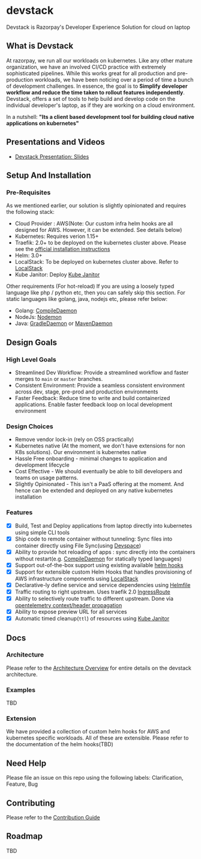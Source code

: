 # devstack
Devstack is Razorpay's Developer Experience Solution for cloud on laptop

## What is Devstack
At razorpay, we run all our workloads on kubernetes. Like any other mature organization, we have an involved CI/CD practice with extremely sophisticated pipelines.  While this works great for all production and pre-production workloads, we have been noticing over a period of time a bunch of development challenges. 
In essence, the goal is to **Simplify developer workflow and reduce the time taken to rollout features independently**. 
Devstack, offers a set of tools to help build and develop code on the individual developer's laptop, as if they are working
on a cloud environment. 

In a nutshell: **"Its a client based development tool for building cloud native applications on kubernetes"**

## Presentations and Videos
- [Devstack Presentation: Slides](https://static.sched.com/hosted_files/osselc21/50/Improving_Developer_Experience_Srinidhi_VV_09292021_v1.pdf)


## Setup And Installation
### Pre-Requisites
As we mentioned earlier, our solution is slightly opinionated and requires the following stack:

- Cloud Provider : AWS(Note: Our custom infra helm hooks are all designed for AWS. However, it can be extended. See details below)
- Kubernetes: Requires verion 1.15+
- Traefik: 2.0+ to be deployed on the kubernetes cluster above. Please see the [official installation instructions](https://doc.traefik.io/traefik/v2.0/getting-started/install-traefik/)
- Helm: 3.0+
- LocalStack: To be deployed on kubernetes cluster above. Refer to [LocalStack](https://github.com/localstack/localstack#using-helm)
- Kube Janitor: Deploy [Kube Janitor](https://codeberg.org/hjacobs/kube-janitor#usage)

Other requirements (For hot-reload)
If you are using a loosely typed language like php / python etc, then you can safely skip this section. For static languages like golang, java, nodejs etc, please refer below:
- Golang: [CompileDaemon](https://github.com/githubnemo/CompileDaemon)
- NodeJs: [Nodemon](https://www.npmjs.com/package/nodemon)
- Java: [GradleDaemon](https://docs.gradle.org/current/userguide/gradle_daemon.html) or [MavenDaemon](https://github.com/mvndaemon/mvnd)

## Design Goals
### High Level Goals
- Streamlined Dev Workflow: Provide a streamlined workflow and faster merges to `main` or `master` branches. 
- Consistent Environment: Provide a seamless consistent environment across dev, stage, pre-prod and production environments
- Faster Feedback: Reduce time to write and build containerized applications. Enable faster feedback loop on local development environment

### Design Choices
- Remove vendor lock-in (rely on OSS practically)
- Kubernetes native (At the moment, we don't have extensions for non K8s solutions). Our environment is kubernetes native
- Hassle Free onboarding - minimal changes to application and development lifecycle
- Cost Effective - We should eventually be able to bill developers and teams on usage patterns. 
- Slightly Opinionated - This isn't a PaaS offering at the momemt. And hence can be extended and deployed on any native kubernetes installation

### Features
- [x] Build, Test and Deploy applications from laptop directly into kubernetes using simple CLI tools
- [x] Ship code to remote container without tunneling: Sync files into container directly using File Sync(using [Devspace](https://github.com/loft-sh/devspace))
- [x] Ability to provide hot reloading of apps : sync directly into the containers without restart(e.g. [CompileDaemon](https://github.com/githubnemo/CompileDaemon) for statically typed languages)
- [x] Support out-of-the-box support using existing available [helm hooks](https://helm.sh/docs/topics/charts_hooks/#hooks-and-the-release-lifecycle) 
- [x] Support for extensible custom Helm Hooks that handles provisioning of AWS infrastructure components using [LocalStack](https://github.com/localstack/localstack)
- [x] Declarative-ly define service and service dependencies using [Helmfile](https://github.com/roboll/helmfile)
- [x] Traffic routing to right upstream. Uses traefik 2.0 [IngressRoute](https://doc.traefik.io/traefik/v2.0/providers/kubernetes-crd/)
- [x] Ability to selectively route traffic to different upstream. Done via [opentelemetry context/header propagation](https://github.com/open-telemetry/opentelemetry-specification/blob/main/specification/overview.md)
- [x] Ability to expose preview URL for all services
- [x] Automatic timed cleanup(`ttl`) of resources using [Kube Janitor](https://codeberg.org/hjacobs/kube-janitor)

## Docs

### Architecture
Please refer to the [Architecture Overview](Architecture.md#) for entire details on the devstack architecture.

### Examples
TBD

### Extension
We have provided a collection of custom helm hooks for AWS and kubernetes specific workloads. All of these are extensible. Please refer to the documentation of the helm hooks(TBD)

## Need Help

Please file an issue on this repo using the following labels: Clarification, Feature, Bug

## Contributing
Please refer to the [Contribution Guide](https://github.com/razorpay/devstack/blob/master/CONTRIBUTING.md)

## Roadmap
TBD
